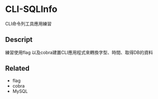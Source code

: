 # CLI-SQLInfo

CLI命令列工具應用練習

## Descript

練習使用flag 以及cobra建置CLI應用程式來轉換字型、時間、取得DB的資料 

## Related
* flag
* cobra
* MySQL
